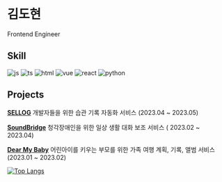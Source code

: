 # 김도현

Frontend Engineer

## Skill

![js](https://img.shields.io/badge/JavaScript-F7DF1E?style=for-the-badge&logo=JavaScript&logoColor=white)
![ts](https://img.shields.io/badge/TypeScript-007ACC?style=for-the-badge&logo=typescript&logoColor=white)
![html](https://img.shields.io/badge/HTML5-E34F26?style=for-the-badge&logo=html5&logoColor=white)
![vue](https://img.shields.io/badge/Vue.js-35495E?style=for-the-badge&logo=vue.js&logoColor=4FC08D)
![react](https://img.shields.io/badge/React-20232A?style=for-the-badge&logo=react&logoColor=61DAFB)
![python](https://img.shields.io/badge/Python-3776AB?style=for-the-badge&logo=python&logoColor=white)


## Projects

**[SELLOG](https://github.com/Dohyun-Kimm/SELLOG)**
개발자들을 위한 습관 기록 자동화 서비스  (2023.04 ~ 2023.05)

**[SoundBridge](https://github.com/Dohyun-Kimm/Soundbridge)**
청각장애인을 위한 일상 생활 대화 보조 서비스  ( 2023.02 ~ 2023.04)

**[Dear My Baby](https://github.com/Dohyun-Kimm/DearMyBaby)**
어린아이를 키우는 부모를 위한 가족 여행 계획, 기록, 앨범 서비스 (2023.01 ~ 2023.02)



[![Top Langs](https://github-readme-stats.vercel.app/api/top-langs/?username=Dohyun-Kimm)](https://github.com/anuraghazra/github-readme-stats)
<!--
[![Anurag's GitHub stats](https://github-readme-stats.vercel.app/api?username=Dohyun-Kimm)](https://github.com/anuraghazra/github-readme-stats)-->
